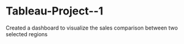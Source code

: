 # Tableau-Project--1
Created a dashboard to visualize the sales comparison between two selected regions
